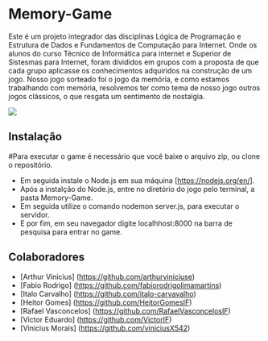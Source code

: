# Memory-Game
  



  Este é um projeto integrador das disciplinas Lógica de Programação e Estrutura de Dados e Fundamentos de Computação para Internet. Onde os alunos do curso Técnico de Informática para internet e Superior de Sistesmas para Internet, foram divididos em grupos com a proposta de que cada grupo aplicasse os conhecimentos adquiridos na construção de um jogo. Nosso jogo sorteado foi o jogo da memória, e como estamos trabalhando com memória, resolvemos ter como tema de nosso jogo outros jogos clássicos, o que resgata um sentimento de nostalgia.

![](../header.png)

## Instalação

#Para executar o game é necessário que você baixe o arquivo zip, ou clone o repositório.
- Em seguida instale o Node.js em sua máquina [https://nodejs.org/en/].
- Após a instalção do Node.js, entre no diretório do jogo pelo terminal, a pasta Memory-Game.
- Em seguida utilize o comando nodemon server.js, para executar o servidor.
- E por fim, em seu navegador digite localhhost:8000 na barra de pesquisa para entrar no game.


## Colaboradores

- [Arthur Vinicius] (https://github.com/arthurviniciuse)
- [Fabio Rodrigo] (https://github.com/fabiorodrigolimamartins)
- [Italo Carvalho] (https://github.com/italo-carvavalho)
- [Heitor Gomes] (https://github.com/HeitorGomesIF)
- [Rafael Vasconcelos] (https://github.com/RafaelVasconcelosIF)
- [Victor Eduardo] (https://github.com/VictorIF)
- [Vinicius Morais] (https://github.com/viniciusX542)




